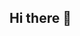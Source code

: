 ## Hi there 👋

<!--# Hello, I'm John Doe 👋

I am a **Software Developer** passionate about building efficient solutions.

## 🚀 Skills & Technologies
- Languages: Python, JavaScript, Java
- Frameworks: React, Django, Node.js
- Tools: Git, Docker, AWS, VS Code

## 📈 GitHub Stats
![John's GitHub Stats](https://github-readme-stats.vercel.app/api?username=johnDoe&show_icons=true&hide_title=true)

## 🌱 I’m currently learning:
- Advanced Machine Learning Techniques
- Cloud Computing with AWS

## 📫 How to reach me:
- Email: john.doe@example.com

**TechTitan8788/TechTitan8788** is a ✨ _special_ ✨ repository because its `README.md` (this file) appears on your GitHub profile.

Here are some ideas to get you started:

- 🔭 I’m currently working on ...
- 🌱 I’m currently learning ...
- 👯 I’m looking to collaborate on ...
- 🤔 I’m looking for help with ...
- 💬 Ask me about ...
- 📫 How to reach me: ...
- 😄 Pronouns: ...
- ⚡ Fun fact: ...
-->
